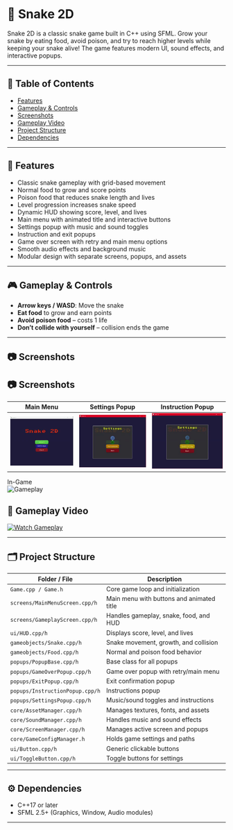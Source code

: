 # 🐍 Snake 2D

Snake 2D is a classic snake game built in C++ using SFML. Grow your snake by eating food, avoid poison, and try to reach higher levels while keeping your snake alive! The game features modern UI, sound effects, and interactive popups.

---

## 📌 Table of Contents

- [Features](#-features)
- [Gameplay & Controls](#-gameplay--controls)
- [Screenshots](#-screenshots)
- [Gameplay Video](#-gameplay-video)
- [Project Structure](#-project-structure)
- [Dependencies](#-dependencies)

---

## 🌟 Features

- Classic snake gameplay with grid-based movement
- Normal food to grow and score points
- Poison food that reduces snake length and lives
- Level progression increases snake speed
- Dynamic HUD showing score, level, and lives
- Main menu with animated title and interactive buttons
- Settings popup with music and sound toggles
- Instruction and exit popups
- Game over screen with retry and main menu options
- Smooth audio effects and background music
- Modular design with separate screens, popups, and assets

---

## 🎮 Gameplay & Controls

- **Arrow keys / WASD**: Move the snake
- **Eat food** to grow and earn points
- **Avoid poison food** – costs 1 life
- **Don’t collide with yourself** – collision ends the game

---

## 📷 Screenshots

## 📷 Screenshots

| Main Menu | Settings Popup | Instruction Popup |
|-----------|----------------|-------------------|
| ![Main Menu](Screenshots/mainmenu.gif) | ![Settings Popup](Screenshots/settingspopup.gif) | ![Instruction Popup](Screenshots/instructionpopup.gif) |



In-Game  
![Gameplay](gameplay.png)

## 🎥 Gameplay Video
 
[![Watch Gameplay](menuscreen.jpg)](https://www.canva.com/design/DAGyBZLI4aI/d-MvizY8fI2MwR2sZ2sIYg/edit?utm_content=DAGyBZLI4aI&utm_campaign=designshare&utm_medium=link2&utm_source=sharebutton)


---

## 🗂 Project Structure

| Folder / File                     | Description                                                   |
|----------------------------------|---------------------------------------------------------------|
| `Game.cpp / Game.h`               | Core game loop and initialization                             |
| `screens/MainMenuScreen.cpp/h`    | Main menu with buttons and animated title                     |
| `screens/GameplayScreen.cpp/h`    | Handles gameplay, snake, food, and HUD                        |
| `ui/HUD.cpp/h`                     | Displays score, level, and lives                               |
| `gameobjects/Snake.cpp/h`          | Snake movement, growth, and collision                         |
| `gameobjects/Food.cpp/h`           | Normal and poison food behavior                                |
| `popups/PopupBase.cpp/h`           | Base class for all popups                                      |
| `popups/GameOverPopup.cpp/h`       | Game over popup with retry/main menu                           |
| `popups/ExitPopup.cpp/h`           | Exit confirmation popup                                        |
| `popups/InstructionPopup.cpp/h`    | Instructions popup                                            |
| `popups/SettingsPopup.cpp/h`       | Music/sound toggles and instructions                           |
| `core/AssetManager.cpp/h`          | Manages textures, fonts, and assets                            |
| `core/SoundManager.cpp/h`          | Handles music and sound effects                                 |
| `core/ScreenManager.cpp/h`         | Manages active screen and popups                                |
| `core/GameConfigManager.h`         | Holds game settings and paths                                   |
| `ui/Button.cpp/h`                  | Generic clickable buttons                                       |
| `ui/ToggleButton.cpp/h`            | Toggle buttons for settings                                     |

---

## ⚙ Dependencies

- C++17 or later
- SFML 2.5+ (Graphics, Window, Audio modules)

---

